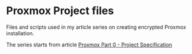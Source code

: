 # Proxmox Project files

Files and scripts used in my article series on creating encrypted Proxmox installation.

The series starts from article [Proxmox Part 0 - Project Specification](https://tanezky.github.io/posts/proxmox-part-0-project-specification/)